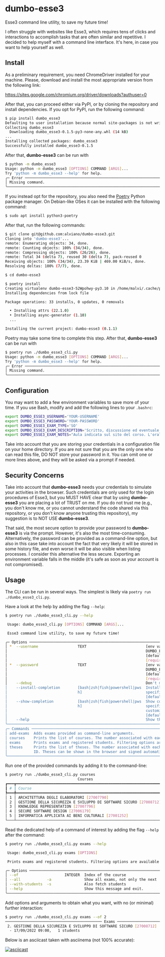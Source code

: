 # dumbo-esse3

Esse3 command line utility, to save my future time!

I often struggle with websites like Esse3, which requires tens of clicks and interactions to accomplish tasks that are often similar and repetitive.
I decided to help myself with a command line interface.
It's here, in case you want to help yourself as well.


## Install

As a preliminary requirement, you need ChromeDriver installed for your machine.
Please, download and install the most appropriate version from the following link:

https://sites.google.com/chromium.org/driver/downloads?authuser=0


After that, you can proceed either via PyPI, or by cloning the repository and install dependencies.
If you opt for PyPI, run the following command:
```bash
$ pip install dumbo_esse3
Defaulting to user installation because normal site-packages is not writeable
Collecting dumbo_esse3
  Downloading dumbo_esse3-0.1.5-py3-none-any.whl (14 kB)
...
Installing collected packages: dumbo_esse3
Successfully installed dumbo_esse3-0.1.5
```

After that, **dumbo-esse3** can be run with
```bash
$ python -m dumbo_esse3
Usage: python -m dumbo_esse3 [OPTIONS] COMMAND [ARGS]...
Try 'python -m dumbo_esse3 --help' for help.
╭─ Error ──────────────────────────────────────────────────────────────────────────────────────╮
│ Missing command.                                                                             │
╰──────────────────────────────────────────────────────────────────────────────────────────────╯
```

If you instead opt for the repository, you also need the [Poetry](https://python-poetry.org/) Python package manager.
On Debian-like OSes it can be installed with the following command:
```bash
$ sudo apt install python3-poetry
```
After that, run the following commands:
```bash
$ git clone git@github.com:alviano/dumbo-esse3.git
Cloning into 'dumbo-esse3'...
remote: Enumerating objects: 34, done.
remote: Counting objects: 100% (34/34), done.
remote: Compressing objects: 100% (26/26), done.
remote: Total 34 (delta 7), reused 30 (delta 7), pack-reused 0
Receiving objects: 100% (34/34), 23.39 KiB | 469.00 KiB/s, done.
Resolving deltas: 100% (7/7), done.

$ cd dumbo-esse3

$ poetry install
Creating virtualenv dumbo-esse3-52Wpohwy-py3.10 in /home/malvi/.cache/pypoetry/virtualenvs
Installing dependencies from lock file

Package operations: 33 installs, 0 updates, 0 removals

  • Installing attrs (22.1.0)
  • Installing async-generator (1.10)
  ...

Installing the current project: dumbo-esse3 (0.1.1)
```

Poetry may take some time to complete this step.
After that, **dumbo-esse3** can be run with
```bash
$ poetry run ./dumbo_esse3_cli.py
Usage: python -m dumbo_esse3 [OPTIONS] COMMAND [ARGS]...
Try 'python -m dumbo_esse3 --help' for help.
╭─ Error ──────────────────────────────────────────────────────────────────────────────────────╮
│ Missing command.                                                                             │
╰──────────────────────────────────────────────────────────────────────────────────────────────╯
```


## Configuration

You may want to add a few environment variables to save more of your time.
If you use Bash, modify and add the following lines to your `.bashrc`:

```bash
export DUMBO_ESSE3_USERNAME='YOUR-USERNAME'
export DUMBO_ESSE3_PASSWORD='YOUR-PASSWORD'
export DUMBO_ESSE3_EXAM_TYPE='SO'
export DUMBO_ESSE3_EXAM_DESCRIPTION='Scritto, discussione ed eventuale orale'
export DUMBO_ESSE3_EXAM_NOTES="Aula indicata sul sito del corso. L'orale è facoltativo. (Room is reported on the website of the course. Oral examination is optional.)"
```

Take into account that you are storing your credentials in a configuration file on your home directory.
If you are not sure that you are the only one who can read this file, DO NOT store your password in it.
You can omit one or more lines above, and they will be asked via a prompt if needed.


## Security Concerns

Take into account that **dumbo-esse3** needs your credentials to simulate your activities in the browser.
Such credentials are only used for the login procedures of Esse3, but you MUST HAVE clear that by using **dumbo-esse3** you are placing a lot of TRUST on me.
If you do not trust me (e.g., you don't know me, or you cannot understand the code shared via this repository, or you don't know anyone trusting this repository), my suggestion is to NOT USE **dumbo-esse3**.

That said, the most secure option to provide your password to **dumbo-esse3** is via the prompt.
However, it's also the most time-consuming.
Alternatively, the password can be provided as a command-line option, but also in this case take into account the fact that very likely it will be stored in some history file, and even worse it will be also visible when listing processes.
I consider this alternative the less secure.
Exporting an environment variable falls in the middle (it's safe as soon as your account is not compromised).


## Usage

The CLI can be run in several ways.
The simplest is likely via `poetry run ./dumbo_esse3_cli.py`.

Have a look at the help by adding the flag `--help`:

```bash
$ poetry run ./dumbo_esse3_cli.py --help

 Usage: dumbo_esse3_cli.py [OPTIONS] COMMAND [ARGS]...

 Esse3 command line utility, to save my future time!

╭─ Options ────────────────────────────────────────────────────────────────────────────────────╮
│ *  --username                  TEXT                           [env var:                      │
│                                                               DUMBO_ESSE3_USERNAME]          │
│                                                               [default: None]                │
│                                                               [required]                     │
│ *  --password                  TEXT                           [env var:                      │
│                                                               DUMBO_ESSE3_PASSWORD]          │
│                                                               [default: None]                │
│                                                               [required]                     │
│    --debug                                                    Don't minimize browser         │
│    --install-completion        [bash|zsh|fish|powershell|pws  Install completion for the     │
│                                h]                             specified shell.               │
│                                                               [default: None]                │
│    --show-completion           [bash|zsh|fish|powershell|pws  Show completion for the        │
│                                h]                             specified shell, to copy it or │
│                                                               customize the installation.    │
│                                                               [default: None]                │
│    --help                                                     Show this message and exit.    │
╰──────────────────────────────────────────────────────────────────────────────────────────────╯
╭─ Commands ───────────────────────────────────────────────────────────────────────────────────╮
│ add-exams  Adds exams provided as command-line arguments.                                    │
│ courses    Prints the list of courses. The number associated with each course is used an ID. │
│ exams      Prints exams and registered students. Filtering options are available.            │
│ theses     Prints the list of theses. The number associated with each student is used as an  │
│            ID. Theses can be shown in the browser and signed automatically.                  │
╰──────────────────────────────────────────────────────────────────────────────────────────────╯
```


Run one of the provided commands by adding it to the command-line:

```bash
$ poetry run ./dumbo_esse3_cli.py courses
                                 Courses
┏━━━┳━━━━━━━━━━━━━━━━━━━━━━━━━━━━━━━━━━━━━━━━━━━━━━━━━━━━━━━━━━━━━━━━━━━┓
┃ # ┃ Course                                                            ┃
┡━━━╇━━━━━━━━━━━━━━━━━━━━━━━━━━━━━━━━━━━━━━━━━━━━━━━━━━━━━━━━━━━━━━━━━━━┩
│ 1 │ ARCHITETTURA DEGLI ELABORATORI [27007790]                         │
│ 2 │ GESTIONE DELLA SICUREZZA E SVILUPPO DI SOFTWARE SICURO [27008712] │
│ 3 │ KNOWLEDGE REPRESENTATION [27007796]                               │
│ 4 │ SECURE SOFTWARE DESIGN [27006179]                                 │
│ 5 │ INFORMATICA APPLICATA AI BENI CULTURALI [27001252]                │
└───┴───────────────────────────────────────────────────────────────────┘
```


Read the dedicated help of a command of interest by adding the flag `--help` after the command:

```bash
$ poetry run ./dumbo_esse3_cli.py exams --help

 Usage: dumbo_esse3_cli.py exams [OPTIONS]

 Prints exams and registered students. Filtering options are available.

╭─ Options ────────────────────────────────────────────────────────────────────────────────────╮
│ --of                     INTEGER  Index of the course                                        │
│ --all            -a               Show all exams, not only the next                          │
│ --with-students  -s               Also fetch students                                        │
│ --help                            Show this message and exit.                                │
╰──────────────────────────────────────────────────────────────────────────────────────────────╯
```


Add options and arguments to obtain what you want, with no (or minimal) further interaction:

```bash
$ poetry run ./dumbo_esse3_cli.py exams --of 2
──────────────────────────────────────────── Exams ─────────────────────────────────────────────
 2. GESTIONE DELLA SICUREZZA E SVILUPPO DI SOFTWARE SICURO [27008712]
  - 17/09/2022 09:00,   1 students
```


Below is an asciicast taken with asciinema (not 100% accurate):

[![asciicast](https://asciinema.org/a/5ONj9ykRH7u3Gr4ta6zkSdNZf.png)](https://asciinema.org/a/5ONj9ykRH7u3Gr4ta6zkSdNZf)